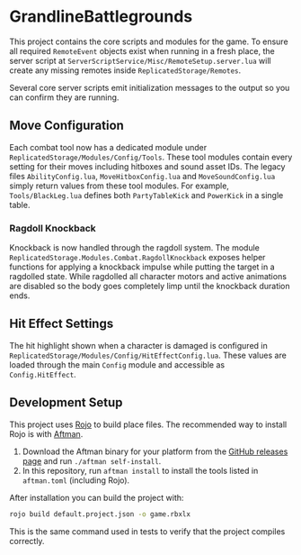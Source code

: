 # GrandlineBattlegrounds

This project contains the core scripts and modules for the game. To ensure all required `RemoteEvent` objects exist when running in a fresh place, the server script at `ServerScriptService/Misc/RemoteSetup.server.lua` will create any missing remotes inside `ReplicatedStorage/Remotes`.

Several core server scripts emit initialization messages to the output so you can confirm they are running.

## Move Configuration

Each combat tool now has a dedicated module under
`ReplicatedStorage/Modules/Config/Tools`. These tool modules contain every
setting for their moves including hitboxes and sound asset IDs. The legacy
files `AbilityConfig.lua`, `MoveHitboxConfig.lua` and `MoveSoundConfig.lua`
simply return values from these tool modules. For example,
`Tools/BlackLeg.lua` defines both `PartyTableKick` and `PowerKick` in a single
table.

### Ragdoll Knockback

Knockback is now handled through the ragdoll system. The module
`ReplicatedStorage.Modules.Combat.RagdollKnockback` exposes helper
functions for applying a knockback impulse while putting the target in
a ragdolled state. While ragdolled all character motors and active
animations are disabled so the body goes completely limp until the
knockback duration ends.

## Hit Effect Settings

The hit highlight shown when a character is damaged is configured in
`ReplicatedStorage/Modules/Config/HitEffectConfig.lua`. These values are loaded
through the main `Config` module and accessible as `Config.HitEffect`.


## Development Setup

This project uses [Rojo](https://github.com/rojo-rbx/rojo) to build place files. The recommended way to install Rojo is with [Aftman](https://github.com/LPGhatguy/aftman).

1. Download the Aftman binary for your platform from the [GitHub releases page](https://github.com/LPGhatguy/aftman/releases) and run `./aftman self-install`.
2. In this repository, run `aftman install` to install the tools listed in `aftman.toml` (including Rojo).

After installation you can build the project with:

```sh
rojo build default.project.json -o game.rbxlx
```

This is the same command used in tests to verify that the project compiles correctly.
